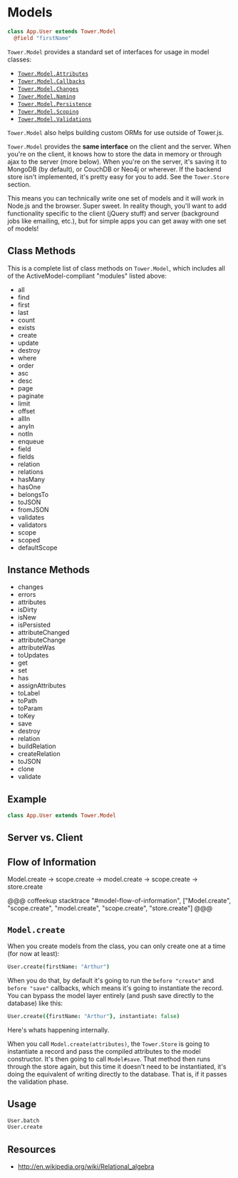 # Models

``` coffeescript
class App.User extends Tower.Model
  @field "firstName"
```

`Tower.Model` provides a standard set of interfaces for usage in model classes:

- [`Tower.Model.Attributes`](#attributes)
- [`Tower.Model.Callbacks`](#callbacks)
- [`Tower.Model.Changes`](#changes)
- [`Tower.Model.Naming`](#naming)
- [`Tower.Model.Persistence`](#persistence)
- [`Tower.Model.Scoping`](#scoping)
- [`Tower.Model.Validations`](#validations)

`Tower.Model` also helps building custom ORMs for use outside of Tower.js.

`Tower.Model` provides the **same interface** on the client and the server.  When you're on the client, it knows how to store the data in memory or through ajax to the server (more below).  When you're on the server, it's saving it to MongoDB (by default), or CouchDB or Neo4j or wherever.  If the backend store isn't implemented, it's pretty easy for you to add.  See the `Tower.Store` section.

This means you can technically write one set of models and it will work in Node.js and the browser.  Super sweet.  In reality though, you'll want to add functionality specific to the client (jQuery stuff) and server (background jobs like emailing, etc.), but for simple apps you can get away with one set of models!

## Class Methods

This is a complete list of class methods on `Tower.Model`, which includes all of the ActiveModel-compliant "modules" listed above:

- all
- find
- first
- last
- count
- exists
- create
- update
- destroy
- where
- order
- asc
- desc
- page
- paginate
- limit
- offset
- allIn
- anyIn
- notIn
- enqueue
- field
- fields
- relation
- relations
- hasMany
- hasOne
- belongsTo
- toJSON
- fromJSON
- validates
- validators
- scope
- scoped
- defaultScope

## Instance Methods

- changes
- errors
- attributes
- isDirty
- isNew
- isPersisted
- attributeChanged
- attributeChange
- attributeWas
- toUpdates
- get
- set
- has
- assignAttributes
- toLabel
- toPath
- toParam
- toKey
- save
- destroy
- relation
- buildRelation
- createRelation
- toJSON
- clone
- validate

## Example

``` coffeescript
class App.User extends Tower.Model
```

## Server vs. Client

## Flow of Information

Model.create -> scope.create -> model.create -> scope.create -> store.create

@@@ coffeekup
stacktrace "#model-flow-of-information", ["Model.create", "scope.create", "model.create", "scope.create", "store.create"]
@@@

## `Model.create`

When you create models from the class, you can only create one at a time (for now at least):

``` coffeescript
User.create(firstName: "Arthur")
```

When you do that, by default it's going to run the `before "create"` and `before "save"` callbacks, which means it's going to instantiate the record.  You can bypass the model layer entirely (and push save directly to the database) like this:

``` coffeescript
User.create({firstName: "Arthur"}, instantiate: false)
```

Here's whats happening internally.

When you call `Model.create(attributes)`, the `Tower.Store` is going to instantiate a record and pass the compiled attributes to the model constructor.  It's then going to call `Model#save`.  That method then runs through the store again, but this time it doesn't need to be instantiated, it's doing the equivalent of writing directly to the database.  That is, if it passes the validation phase.

## Usage

``` coffeescript
User.batch
User.create
```

## Resources

- http://en.wikipedia.org/wiki/Relational_algebra